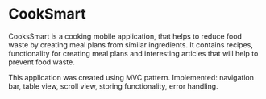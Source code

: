 # CookSmart

CooksSmart is a cooking mobile application, that helps to reduce food waste by creating meal plans from similar ingredients. 
It contains recipes, functionality for creating meal plans and interesting articles that will help to prevent food waste.  

This application was created using MVC pattern. Implemented: navigation bar, table view, scroll view, storing functionality, error
handling.
